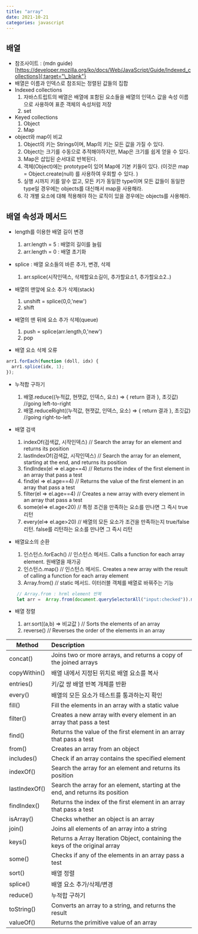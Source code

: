 ```yaml
---
title: "array"
date: 2021-10-21
categories: javascript
---
```


## 배열

- 참조사이트 : (mdn guide)[https://developer.mozilla.org/ko/docs/Web/JavaScript/Guide/Indexed_collections]{:target="\_blank"}
- 배열은 이름과 인덱스로 참조되는 정렬된 값들의 집합
- Indexed collections
  1. 자바스트립트의 배열은 배열에 포함된 요소들을 배열의 인덱스 값을 속성 이름으로 사용하여 표준 객체의 속성처럼 저장
  2. set
- Keyed collections
  1. Object
  2. Map
- object와 map이 비교
  1. Object의 키는 Strings이며, Map의 키는 모든 값을 가질 수 있다.
  2. Object는 크기를 수동으로 추적해야하지만, Map은 크기를 쉽게 얻을 수 있다.
  3. Map은 삽입된 순서대로 반복된다.
  4. 객체(Object)에는 prototype이 있어 Map에 기본 키들이 있다. (이것은 map = Object.create(null) 를 사용하여 우회할 수 있다. )
  5. 실행 시까지 키를 알수 없고, 모든 키가 동일한 type이며 모든 값들이 동일한 type일 경우에는 objects를 대신해서 map을 사용해라.
  6. 각 개별 요소에 대해 적용해야 하는 로직이 있을 경우에는 objects를 사용해라.

## 배열 속성과 메서드

- length를 이용한 배열 길이 변경

  1. arr.length = 5 : 배열의 길이를 늘림
  2. arr.length = 0 : 배열 초기화

- splice : 배열 요소들의 바른 추가, 변경, 삭제

  1. arr.splice(시작인덱스, 삭제할요소길이, 추가할요소1, 추가할요소2..)

- 배열의 맨앞에 요소 추가 삭제(stack)

  1. unshift = splice(0,0,'new')
  2. shift

- 배열의 맨 뒤에 요소 추가 삭제(queue)

  1. push = splice(arr.length,0,'new')
  2. pop

- 배열 요소 삭제 오류

```js
arr1.forEach(function (doll, idx) {
  arr1.splice(idx, 1);
});
```

- 누적합 구하기

  1. 배열.reduce((누적값, 현잿값, 인덱스, 요소) => { return 결과 }, 초깃값) //going left-to-right
  2. 배열.reduceRight((누적값, 현잿값, 인덱스, 요소) => { return 결과 }, 초깃값) //going right-to-left

- 배열 검색

  1. indexOf(검색값, 시작인덱스) // Search the array for an element and returns its position
  2. lastIndexOf(검색값, 시작인덱스) // Search the array for an element, starting at the end, and returns its position
  3. findIndex(el => el.age==4) // Returns the index of the first element in an array that pass a test
  4. find(el => el.age==4) // Returns the value of the first element in an array that pass a test
  5. filter(el => el.age==4) // Creates a new array with every element in an array that pass a test
  6. some(el=> el.age<20) // 특정 조건을 만족하는 요소를 만나면 그 즉시 true 리턴
  7. every(el=> el.age>20) // 배열의 모든 요소가 조건을 만족하는지 true/false 리턴. false를 리턴하는 요소를 만나면 그 즉시 리턴

- 배열요소의 순환

  1. 인스턴스.forEach() // 인스턴스 메서드. Calls a function for each array element. 원배열을 재가공
  2. 인스턴스.map() // 인스턴스 메서드. Creates a new array with the result of calling a function for each array element
  3. Array.from()  // static 메서드. 이터러블 객체를 배열로 바꿔주는 기능
 
```  javascript
    // Array.from : hrml element 반복
    let arr =  Array.from(document.querySelectorAll("input:checked")).map(ele => ({postId:ele.value}) );
```   
 

- 배열 정렬

  1. arr.sort((a,b) => 비교값 ) // Sorts the elements of an array
  2. reverse() // Reverses the order of the elements in an array

| Method       | Description                                                                 |
| ------------ | :-------------------------------------------------------------------------- |
| concat()     | Joins two or more arrays, and returns a copy of the joined arrays           |
| copyWithin() | 배열 내에서 지정된 위치로 배열 요소를 복사                                  |
| entries()    | 키/값 쌍 배열 반복 개체를 반환                                              |
| every()      | 배열의 모든 요소가 테스트를 통과하는지 확인                                 |
| fill()       | Fill the elements in an array with a static value                           |
| filter()       | Creates a new array with every element in an array that pass a test               |
| find()       | Returns the value of the first element in an array that pass a test                        |
| from()       | Creates an array from an object                                             |
| includes()   | Check if an array contains the specified element                            |
| indexOf()    |  Search the array for an element and returns its position                   |
| lastIndexOf()  |  Search the array for an element, starting at the end, and returns its position                   |
| findIndex()    |  Returns the index of the first element in an array that pass a test                 |
| isArray()    | Checks whether an object is an array                                        |
| join()       | Joins all elements of an array into a string                                |
| keys()       | Returns a Array Iteration Object, containing the keys of the original array |
| some()       | Checks if any of the elements in an array pass a test                       |
| sort()       | 배열 정렬                       |
| splice()       |  배열 요소 추가/삭제/변경                     |
| reduce()       | 누적합 구하기                     |
| toString()   | Converts an array to a string, and returns the result                       |
| valueOf()    | Returns the primitive value of an array                                     |

